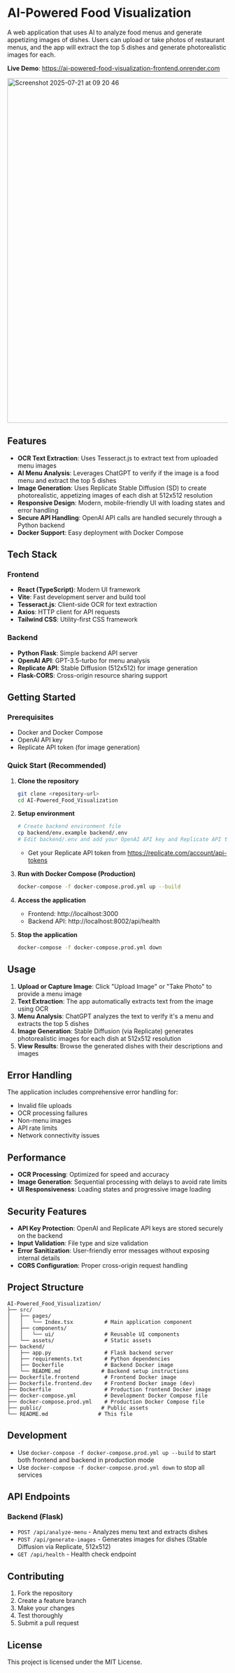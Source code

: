 # AI-Powered Food Visualization

A web application that uses AI to analyze food menus and generate appetizing images of dishes. Users can upload or take photos of restaurant menus, and the app will extract the top 5 dishes and generate photorealistic images for each. 

**Live Demo**: https://ai-powered-food-visualization-frontend.onrender.com

<img width="942" height="787" alt="Screenshot 2025-07-21 at 09 20 46" src="https://github.com/user-attachments/assets/eeb3083b-26d1-4d3a-b8df-6e97b7b37da2" />


## Features

- **OCR Text Extraction**: Uses Tesseract.js to extract text from uploaded menu images
- **AI Menu Analysis**: Leverages ChatGPT to verify if the image is a food menu and extract the top 5 dishes
- **Image Generation**: Uses Replicate Stable Diffusion (SD) to create photorealistic, appetizing images of each dish at 512x512 resolution
- **Responsive Design**: Modern, mobile-friendly UI with loading states and error handling
- **Secure API Handling**: OpenAI API calls are handled securely through a Python backend
- **Docker Support**: Easy deployment with Docker Compose

## Tech Stack

### Frontend
- **React (TypeScript)**: Modern UI framework
- **Vite**: Fast development server and build tool
- **Tesseract.js**: Client-side OCR for text extraction
- **Axios**: HTTP client for API requests
- **Tailwind CSS**: Utility-first CSS framework

### Backend
- **Python Flask**: Simple backend API server
- **OpenAI API**: GPT-3.5-turbo for menu analysis
- **Replicate API**: Stable Diffusion (512x512) for image generation
- **Flask-CORS**: Cross-origin resource sharing support

## Getting Started

### Prerequisites
- Docker and Docker Compose
- OpenAI API key
- Replicate API token (for image generation)

### Quick Start (Recommended)

1. **Clone the repository**
   ```bash
   git clone <repository-url>
   cd AI-Powered_Food_Visualization
   ```

2. **Setup environment**
   ```bash
   # Create backend environment file
   cp backend/env.example backend/.env
   # Edit backend/.env and add your OpenAI API key and Replicate API token
   ```
   - Get your Replicate API token from https://replicate.com/account/api-tokens

3. **Run with Docker Compose (Production)**
   ```bash
   docker-compose -f docker-compose.prod.yml up --build
   ```

4. **Access the application**
   - Frontend: http://localhost:3000
   - Backend API: http://localhost:8002/api/health

5. **Stop the application**
   ```bash
   docker-compose -f docker-compose.prod.yml down
   ```

## Usage

1. **Upload or Capture Image**: Click "Upload Image" or "Take Photo" to provide a menu image
2. **Text Extraction**: The app automatically extracts text from the image using OCR
3. **Menu Analysis**: ChatGPT analyzes the text to verify it's a menu and extracts the top 5 dishes
4. **Image Generation**: Stable Diffusion (via Replicate) generates photorealistic images for each dish at 512x512 resolution
5. **View Results**: Browse the generated dishes with their descriptions and images

## Error Handling

The application includes comprehensive error handling for:
- Invalid file uploads
- OCR processing failures
- Non-menu images
- API rate limits
- Network connectivity issues

## Performance

- **OCR Processing**: Optimized for speed and accuracy
- **Image Generation**: Sequential processing with delays to avoid rate limits
- **UI Responsiveness**: Loading states and progressive image loading

## Security Features

- **API Key Protection**: OpenAI and Replicate API keys are stored securely on the backend
- **Input Validation**: File type and size validation
- **Error Sanitization**: User-friendly error messages without exposing internal details
- **CORS Configuration**: Proper cross-origin request handling

## Project Structure

```
AI-Powered_Food_Visualization/
├── src/
│   ├── pages/
│   │   └── Index.tsx          # Main application component
│   ├── components/
│   │   └── ui/                # Reusable UI components
│   └── assets/                # Static assets
├── backend/
│   ├── app.py                 # Flask backend server
│   ├── requirements.txt       # Python dependencies
│   ├── Dockerfile             # Backend Docker image
│   └── README.md             # Backend setup instructions
├── Dockerfile.frontend        # Frontend Docker image
├── Dockerfile.frontend.dev    # Frontend Docker image (dev)
├── Dockerfile                 # Production frontend Docker image
├── docker-compose.yml         # Development Docker Compose file
├── docker-compose.prod.yml    # Production Docker Compose file
├── public/                   # Public assets
└── README.md                # This file
```

## Development

- Use `docker-compose -f docker-compose.prod.yml up --build` to start both frontend and backend in production mode
- Use `docker-compose -f docker-compose.prod.yml down` to stop all services

## API Endpoints

### Backend (Flask)
- `POST /api/analyze-menu` - Analyzes menu text and extracts dishes
- `POST /api/generate-images` - Generates images for dishes (Stable Diffusion via Replicate, 512x512)
- `GET /api/health` - Health check endpoint

## Contributing

1. Fork the repository
2. Create a feature branch
3. Make your changes
4. Test thoroughly
5. Submit a pull request

## License

This project is licensed under the MIT License.
